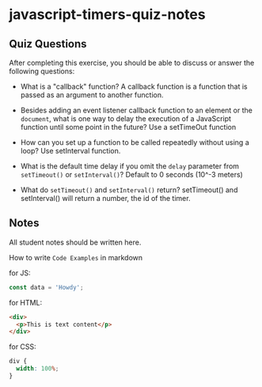 # javascript-timers-quiz-notes

## Quiz Questions

After completing this exercise, you should be able to discuss or answer the following questions:

- What is a "callback" function?
  A callback function is a function that is passed as an argument to another function.

- Besides adding an event listener callback function to an element or the `document`, what is one way to delay the execution of a JavaScript function until some point in the future?
  Use a setTimeOut function

- How can you set up a function to be called repeatedly without using a loop?
  Use setInterval function.

- What is the default time delay if you omit the `delay` parameter from `setTimeout()` or `setInterval()`?
  Default to 0 seconds (10^-3 meters)

- What do `setTimeout()` and `setInterval()` return?
  setTimeout() and setInterval() will return a number, the id of the timer.

## Notes

All student notes should be written here.

How to write `Code Examples` in markdown

for JS:

```javascript
const data = 'Howdy';
```

for HTML:

```html
<div>
  <p>This is text content</p>
</div>
```

for CSS:

```css
div {
  width: 100%;
}
```
